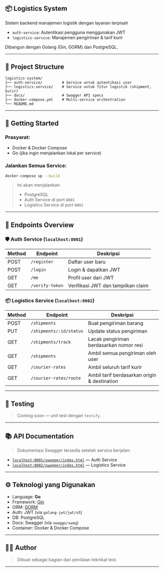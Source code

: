 ## 📦 Logistics System

Sistem backend manajemen logistik dengan layanan terpisah 

* `auth-service`: Autentikasi pengguna menggunakan JWT
* `logistics-service`: Manajemen pengiriman & tarif kurir

Dibangun dengan Golang (Gin, GORM) dan PostgreSQL.

---

## 🧱 Project Structure

```
logistics-system/
├── auth-service/         # Service untuk autentikasi user
├── logistics-service/    # Service untuk fitur logistik (shipment, kurir)
├── docs/                 # Swagger API specs
├── docker-compose.yml    # Multi-service orchestration
└── README.md
```

---

## 🚀 Getting Started

### Prasyarat:

* Docker & Docker Compose
* Go (jika ingin menjalankan lokal per service)

### Jalankan Semua Service:

```bash
docker-compose up --build
```

> Ini akan menjalankan:
>
> * PostgreSQL
> * Auth Service di port `8001`
> * Logistics Service di port `8002`

---

## 📌 Endpoints Overview

### 🛡️ Auth Service (`localhost:8001`)

| Method | Endpoint        | Deskripsi                          |
| ------ | --------------- | ---------------------------------- |
| POST   | `/register`     | Daftar user baru                   |
| POST   | `/login`        | Login & dapatkan JWT               |
| GET    | `/me`           | Profil user dari JWT               |
| GET    | `/verify-token` | Verifikasi JWT dan tampilkan claim |

### 📦 Logistics Service (`localhost:8002`)

| Method | Endpoint                | Deskripsi                                    |
| ------ | ----------------------- | -------------------------------------------- |
| POST   | `/shipments`            | Buat pengiriman barang                       |
| PUT    | `/shipments/:id/status` | Update status pengiriman                     |
| GET    | `/shipments/track`      | Lacak pengiriman berdasarkan nomor resi      |
| GET    | `/shipments`            | Ambil semua pengiriman oleh user             |
| GET    | `/courier-rates`        | Ambil seluruh tarif kurir                    |
| GET    | `/courier-rates/route`  | Ambil tarif berdasarkan origin & destination |

---

## 🧪 Testing

> Coming soon — unit test dengan `testify`.

---

## 📚 API Documentation

> Dokumentasi Swagger tersedia setelah service berjalan:

* [`localhost:8001/swagger/index.html`](http://localhost:8001/swagger/index.html) — Auth Service
* [`localhost:8002/swagger/index.html`](http://localhost:8002/swagger/index.html) — Logistics Service

---

## ⚙️ Teknologi yang Digunakan

* Language: **Go**
* Framework: [Gin](https://github.com/gin-gonic/gin)
* ORM: [GORM](https://gorm.io)
* Auth: JWT (via `golang-jwt/jwt/v5`)
* DB: PostgreSQL
* Docs: Swagger (via `swaggo/swag`)
* Container: Docker & Docker Compose

---

## 👨‍💻 Author

> Dibuat sebagai bagian dari penilaian teknikal test.

---
